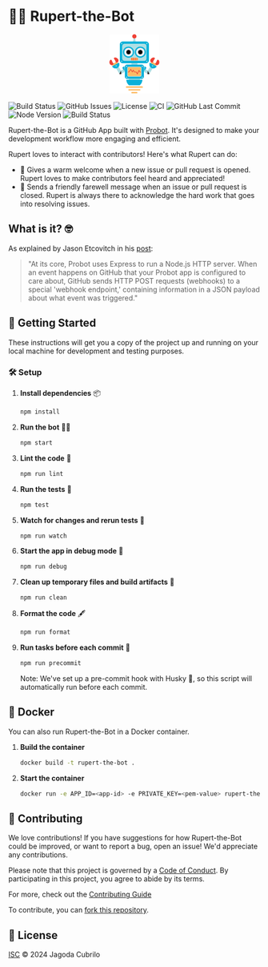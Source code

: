 # 🤖💬 Rupert-the-Bot

<p align="center">
  <img src="https://raw.githubusercontent.com/Jagoda11/rupert-the-bot/main/github-mark/robot.png" alt="Probot Logo" width="100">
</p>

![Build Status](https://github.com/Jagoda11/rupert-the-bot/actions/workflows/ci-workflow.yml/badge.svg)
![GitHub Issues](https://img.shields.io/github/issues/Jagoda11/rupert-the-bot?color=red)
![License](https://img.shields.io/github/license/Jagoda11/rupert-the-bot?color=blue)
![CI](https://img.shields.io/github/actions/workflow/status/Jagoda11/rupert-the-bot/ci-workflow.yml?label=CI&color=green)
![GitHub Last Commit](https://img.shields.io/github/last-commit/Jagoda11/rupert-the-bot?color=purple)
![Node Version](https://img.shields.io/badge/node-%3E%3D18-brightgreen)
![Build Status](https://github.com/Jagoda11/rupert-the-bot/actions/workflows/update-and-scan.yml/badge.svg?branch=main)


Rupert-the-Bot is a GitHub App built with [Probot](https://github.com/probot/probot). It's designed to make your development workflow more engaging and efficient.

Rupert loves to interact with contributors! Here's what Rupert can do:

- 🎉 Gives a warm welcome when a new issue or pull request is opened. Rupert loves to make contributors feel heard and appreciated!
- 👋 Sends a friendly farewell message when an issue or pull request is closed. Rupert is always there to acknowledge the hard work that goes into resolving issues.

## What is it? 🤓

As explained by Jason Etcovitch in his [post](https://github.com/jasonetco/jasonet.co/blob/main/posts/build-your-own-probot.md):

> "At its core, Probot uses Express to run a Node.js HTTP server. When an event happens on GitHub that your Probot app is configured to care about, GitHub sends HTTP POST requests (webhooks) to a special 'webhook endpoint,' containing information in a JSON payload about what event was triggered."

## 🚀 Getting Started

These instructions will get you a copy of the project up and running on your local machine for development and testing purposes.

### 🛠️ Setup

1. **Install dependencies** 📦

   ```bash
   npm install
   ```

2. **Run the bot** 🏃‍♀️

   ```bash
   npm start
   ```

3. **Lint the code** 🧹

   ```bash
   npm run lint
   ```

4. **Run the tests** 🧪

   ```bash
   npm test
   ```

5. **Watch for changes and rerun tests** 👀

   ```bash
   npm run watch
   ```

6. **Start the app in debug mode** 🐞

   ```bash
   npm run debug
   ```

7. **Clean up temporary files and build artifacts** 🧽

   ```bash
   npm run clean
   ```

8. **Format the code** 🖋️

   ```bash
   npm run format
   ```

9. **Run tasks before each commit** 🚧

   ```bash
   npm run precommit
   ```

   Note: We've set up a pre-commit hook with Husky 🐶, so this script will automatically run before each commit.

## 🐳 Docker

You can also run Rupert-the-Bot in a Docker container.

1. **Build the container**

   ```bash
   docker build -t rupert-the-bot .
   ```

2. **Start the container**

   ```bash
   docker run -e APP_ID=<app-id> -e PRIVATE_KEY=<pem-value> rupert-the-bot
   ```

## 🤝 Contributing

We love contributions! If you have suggestions for how Rupert-the-Bot could be improved, or want to report a bug, open an issue! We'd appreciate any contributions.

Please note that this project is governed by a [Code of Conduct](CODE_OF_CONDUCT.md). By participating in this project, you agree to abide by its terms.

For more, check out the [Contributing Guide](CONTRIBUTING.md)

To contribute, you can [fork this repository](https://github.com/Jagoda11/rupert-the-bot/fork).

## 📜 License

[ISC](LICENSE) © 2024 Jagoda Cubrilo
